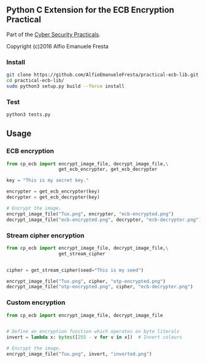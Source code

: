 ## Python C Extension for the ECB Encryption Practical

Part of the [Cyber Security Practicals](https://cs.york.ac.uk/cyber-practicals/).

Copyright (c)2016 Alfio Emanuele Fresta

### Install

```bash
git clone https://github.com/AlfioEmanueleFresta/practical-ecb-lib.git
cd practical-ecb-lib/
sudo python3 setup.py build --force install
```

### Test

```bash
python3 tests.py
```


## Usage

### ECB encryption

```python
from cp_ecb import encrypt_image_file, decrypt_image_file,\
                   get_ecb_encrypter, get_ecb_decrypter

key = "This is my secret key."

encrypter = get_ecb_encrypter(key)
decrypter = get_ecb_decrypter(key)

# Encrypt the image.
encrypt_image_file("Tux.png", encrypter, "ecb-encrypted.png")
decrypt_image_file("ecb-encrypted.png", decrypter, "ecb-decrypter.png")
```


### Stream cipher encryption

```python
from cp_ecb import encrypt_image_file, decrypt_image_file,\
                   get_stream_cipher


cipher = get_stream_cipher(seed="This is my seed")

encrypt_image_file("Tux.png", cipher, "otp-encrypted.png")
decrypt_image_file("otp-encrypted.png", cipher, "ecb-decrypter.png")
```


### Custom encryption

```python
from cp_ecb import encrypt_image_file, decrypt_image_file


# Define an encryption function which operates on byte literals
invert = lambda x: bytes([255 - v for v in x])  # Invert colours

# Encrypt the image.
encrypt_image_file("Tux.png", invert, "inverted.png")
```